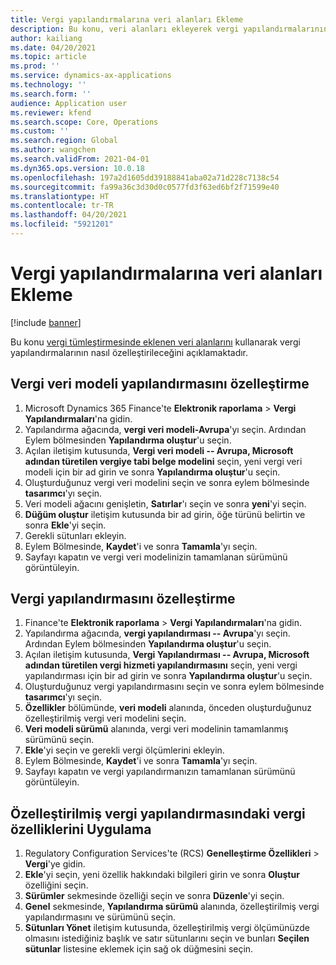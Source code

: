 ```yaml
---
title: Vergi yapılandırmalarına veri alanları Ekleme
description: Bu konu, veri alanları ekleyerek vergi yapılandırmalarının nasıl özelleştirileceğini açıklamaktadır.
author: kailiang
ms.date: 04/20/2021
ms.topic: article
ms.prod: ''
ms.service: dynamics-ax-applications
ms.technology: ''
ms.search.form: ''
audience: Application user
ms.reviewer: kfend
ms.search.scope: Core, Operations
ms.custom: ''
ms.search.region: Global
ms.author: wangchen
ms.search.validFrom: 2021-04-01
ms.dyn365.ops.version: 10.0.18
ms.openlocfilehash: 197a2d1605dd39188841aba02a71d228c7138c54
ms.sourcegitcommit: fa99a36c3d30d0c0577fd3f63ed6bf2f71599e40
ms.translationtype: HT
ms.contentlocale: tr-TR
ms.lasthandoff: 04/20/2021
ms.locfileid: "5921201"
---
```

# <a name="add-data-fields-in-tax-configurations"></a>Vergi yapılandırmalarına veri alanları Ekleme

[!include [banner](../includes/banner.md)]

Bu konu [vergi tümleştirmesinde eklenen veri alanlarını](tax-service-add-data-fields-tax-integration-by-extension.md) kullanarak vergi yapılandırmalarının nasıl özelleştirileceğini açıklamaktadır.

## <a name="customize-the-tax-data-model"></a>Vergi veri modeli yapılandırmasını özelleştirme

1. Microsoft Dynamics 365 Finance'te **Elektronik raporlama** \> **Vergi Yapılandırmaları**'na gidin.
2. Yapılandırma ağacında, **vergi veri modeli-Avrupa**'yı seçin. Ardından Eylem bölmesinden **Yapılandırma oluştur**'u seçin.
3. Açılan iletişim kutusunda, **Vergi veri modeli -- Avrupa, Microsoft adından türetilen vergiye tabi belge modelini** seçin, yeni vergi veri modeli için bir ad girin ve sonra **Yapılandırma oluştur**'u seçin.
4. Oluşturduğunuz vergi veri modelini seçin ve sonra eylem bölmesinde **tasarımcı**'yı seçin.
5. Veri modeli ağacını genişletin, **Satırlar**'ı seçin ve sonra **yeni**'yi seçin.
6. **Düğüm oluştur** iletişim kutusunda bir ad girin, öğe türünü belirtin ve sonra **Ekle**'yi seçin.
7. Gerekli sütunları ekleyin.
8. Eylem Bölmesinde, **Kaydet**'i ve sonra **Tamamla**'yı seçin.
9. Sayfayı kapatın ve vergi veri modelinizin tamamlanan sürümünü görüntüleyin.

## <a name="customize-the-tax-configuration"></a>Vergi yapılandırmasını özelleştirme

1. Finance'te **Elektronik raporlama** \> **Vergi Yapılandırmaları**'na gidin.
2. Yapılandırma ağacında, **vergi yapılandırması -- Avrupa**'yı seçin. Ardından Eylem bölmesinden **Yapılandırma oluştur**'u seçin.
3. Açılan iletişim kutusunda, **Vergi Yapılandırması -- Avrupa, Microsoft adından türetilen vergi hizmeti yapılandırmasını** seçin, yeni vergi yapılandırması için bir ad girin ve sonra **Yapılandırma oluştur**'u seçin.
4. Oluşturduğunuz vergi yapılandırmasını seçin ve sonra eylem bölmesinde **tasarımcı**'yı seçin.
5. **Özellikler** bölümünde, **veri modeli** alanında, önceden oluşturduğunuz özelleştirilmiş vergi veri modelini seçin.
6. **Veri modeli sürümü** alanında, vergi veri modelinin tamamlanmış sürümünü seçin.
7. **Ekle**'yi seçin ve gerekli vergi ölçümlerini ekleyin.
8. Eylem Bölmesinde, **Kaydet**'i ve sonra **Tamamla**'yı seçin.
9. Sayfayı kapatın ve vergi yapılandırmanızın tamamlanan sürümünü görüntüleyin.

## <a name="implement-tax-features-in-the-customized-tax-configuration"></a>Özelleştirilmiş vergi yapılandırmasındaki vergi özelliklerini Uygulama

1. Regulatory Configuration Services'te (RCS) **Genelleştirme Özellikleri** \> **Vergi**'ye gidin.
2. **Ekle**'yi seçin, yeni özellik hakkındaki bilgileri girin ve sonra **Oluştur** özelliğini seçin.
3. **Sürümler** sekmesinde özelliği seçin ve sonra **Düzenle**'yi seçin.
4. **Genel** sekmesinde, **Yapılandırma sürümü** alanında, özelleştirilmiş vergi yapılandırmasını ve sürümünü seçin.
5. **Sütunları Yönet** iletişim kutusunda, özelleştirilmiş vergi ölçümünüzde olmasını istediğiniz başlık ve satır sütunlarını seçin ve bunları **Seçilen sütunlar** listesine eklemek için sağ ok düğmesini seçin.
